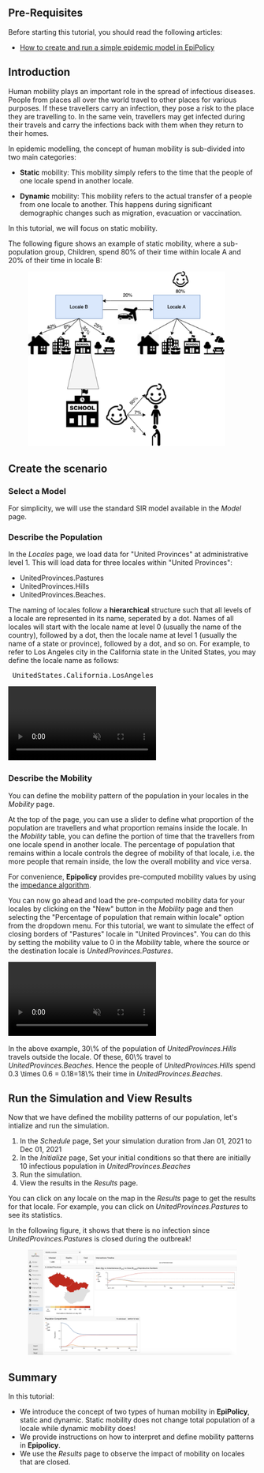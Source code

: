 ## Pre-Requisites

Before starting this tutorial, you should read the following articles:
- [How to create and run a simple epidemic model in EpiPolicy](create_your_first_scenario)

## Introduction

<!-- In this tutorial, we will explore the concept of population mobility in **Epipolicy** with instructions on how to create and modify mobility values between locales in **EpiPolicy**. -->

Human mobility plays an important role in the spread of infectious diseases.
People from places all over the world travel to other places for various purposes.
If these travellers carry an infection, they pose a risk to the place they are travelling to.
In the same vein, travellers may get infected during their travels and carry the infections back with them when they return to their homes.

<!-- There are many modes of human travel, such as crossing borders or air travel. Whether via border or airplane, population in one locale can travel and spend their time in another locale. Infection incidences can, therefore, happen abroad.  -->

In epidemic modelling, the concept of human mobility is sub-divided into two main categories:

- **Static** mobility: This mobility simply refers to the time that the people of one locale spend in another locale. 
<!-- Hence, there is no change to the total population of a locale when its population spends time in another locale. -->
- **Dynamic** mobility: This mobility refers to the actual transfer of a people from one locale to another. This happens during significant demographic changes such as migration, evacuation or vaccination.
<!-- (direct transfer of susceptible compartment to vaccinated compartment). -->

In this tutorial, we will focus on static mobility.

The following figure shows an example of static mobility, where a sub-population group, Children, spend 80% of their time within locale A and 20% of their time in locale B:

<!-- Dynamic mobility is introduced in the [next tutorial](/intro_to_dynamic_mobility). -->

<figure class="text-center">
  <img src="assets/intro_to_static_mobility/mobility.png" width="400"/>
</figure>

## Create the scenario

### Select a Model

For simplicity, we will use the standard SIR model available in the _Model_ page.

### Describe the Population

In the _Locales_ page, we load data for "United Provinces" at administrative level 1. 
This will load data for three locales within "United Provinces": 
- UnitedProvinces.Pastures
- UnitedProvinces.Hills 
- UnitedProvinces.Beaches. 

<!-- We then change the population of each locale to 1000. -->


The naming of locales follow a **hierarchical** structure such that all levels of a locale are represented in its name, seperated by a dot. Names of all locales will start with the locale name at level 0 (usually the name of the country), followed by a dot, then the locale name at level 1 (usually the name of a state or province), followed by a dot, and so on.  For example, to refer to Los Angeles city in the California state in the United States, you may define the locale name as follows: 
<pre> UnitedStates.California.LosAngeles </pre>

<div class="tutorial-video-container">
    <video class="tutorial-video" autoplay muted loop controls>
        <source src="assets/intro_to_static_mobility/locales.mp4" type="video/mp4">
    </video>
</div>

### Describe the Mobility

You can define the mobility pattern of the population in your locales in the _Mobility_ page.

At the top of the page, you can use a slider to define what proportion of the population are travellers and what proportion remains inside the locale. In the _Mobility_ table, you can define the portion of time that the travellers from one locale spend in another locale. The percentage of population that remains within a locale controls the degree of mobility of that locale, i.e. the more people that remain inside, the low the overall mobility and vice versa.
<!-- The more population stays within locale, the less population traveling out of the locale. -->



For convenience, **Epipolicy** provides pre-computed mobility values by using the [impedance algorithm](https://ij-healthgeographics.biomedcentral.com/articles/10.1186/s12942-017-0115-7). 

You can now go ahead and load the pre-computed mobility data for your locales by clicking on the "New" button in the _Mobility_ page and then selecting the "Percentage of population that remain within locale" option from the dropdown menu. For this tutorial, we want to simulate the effect of closing borders of "Pastures" locale in "United Provinces". You can do this by setting the mobility value to 0 in the _Mobility_ table, where the source or the destination locale is _UnitedProvinces.Pastures_.

<div class="tutorial-video-container">
    <video class="tutorial-video" autoplay muted loop controls>
        <source src="assets/intro_to_static_mobility/mobility.mp4" type="video/mp4">
    </video>
</div>

In the above example, <tex>30\\%</tex> of the population of _UnitedProvinces.Hills_ travels outside the locale. Of these, <tex>60\\%</tex> travel to _UnitedProvinces.Beaches_. Hence the people of _UnitedProvinces.Hills_ spend <tex>0.3 \times 0.6 = 0.18=18\\%</tex> their time in _UnitedProvinces.Beaches_.


## Run the Simulation and View Results

Now that we have defined the mobility patterns of our population, let's intialize and run the simulation. 

1. In the _Schedule_ page, Set your simulation duration from Jan 01, 2021 to Dec 01, 2021
2. In the _Initialize_ page, Set your initial conditions so that there are initially 10 infectious population in _UnitedProvinces.Beaches_
3. Run the simulation.
4. View the results in the _Results_ page. 

You can click on any locale on the map in the _Results_ page to get the results for that locale. For example, you can click on _UnitedProvinces.Pastures_ to see its statistics. 

In the following figure, it shows that there is no infection since _UnitedProvinces.Pastures_ is closed during the outbreak!

<figure class="text-center">
  <img src="assets/intro_to_static_mobility/results.png"/>
</figure>

## Summary

In this tutorial:

- We introduce the concept of two types of human mobility in **EpiPolicy**, static and dynamic. Static mobility does not change total population of a locale while dynamic mobility does!
- We provide instructions on how to interpret and define mobility patterns in **Epipolicy**.
- We use the _Results_ page to observe the impact of mobility on locales that are closed.
<!-- - In the [next tutorial](/intro_to_dynamic_mobility), we will apply our understanding of dynamic mobility and implement them via **Epipolicy's intervention**. -->
